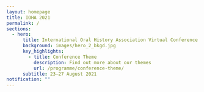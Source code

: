 ```yaml
---
layout: homepage
title: IOHA 2021
permalink: /
sections:
  - hero:
      title: International Oral History Association Virtual Conference
      background: images/hero_2_bkgd.jpg
      key_highlights:
        - title: Conference Theme
          description: Find out more about our themes
          url: /programme/conference-theme/
      subtitle: 23—27 August 2021
notification: ""
---
```

